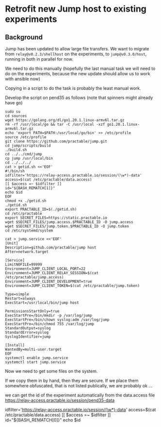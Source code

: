# Retrofit new Jump host to existing experiments

## Background

Jump has been updated to allow large file transfers. We want to migrate from `relay@v0.2.3/shellhost` on the experiments, to `jump@v0.3.0/host`, running in both in parallel for now.

We need to do this manually (hopefully the last manual task we will need to do on the experiments, because the new update should allow us to work with ansible now)

Copying in a script to do the task is probably the least manual work.

Develop the script on pend35 as follows (note that spinners might already have go)

```
sudo su
cd sources
wget https://golang.org/dl/go1.20.1.linux-armv6l.tar.gz
rm -rf /usr/local/go && tar -C /usr/local -xzf go1.20.1.linux-armv6l.tar.gz
echo 'export PATH=$PATH:/usr/local/go/bin' >> /etc/profile
source /etc/profile
git clone https://github.com/practable/jump.git
cd jump/scripts/build
./build.sh
cd ../../cmd/jump
cp jump /usr/local/bin
cd ../../../
cat > getid.sh <<'EOF'
#!/bin/sh  
idfilter='https://relay-access.practable.io/session/(\w*)-data' 
access=$(cat /etc/practable/data.access) 
[[ $access =~ $idfilter ]] 
id="${BASH_REMATCH[1]}" 
echo $id 
EOF
chmod +x ./getid.sh
./getid.sh
export PRACTABLE_ID=$(./getid.sh)
cd /etc/practable
export SECRET_FILES=https://static.practable.io
wget $SECRET_FILES/jump.access.$PRACTABLE_ID -O jump.access
wget $SECRET_FILES/jump.token.$PRACTABLE_ID -O jump.token
cd /etc/systemd/system

cat > jump.service <<'EOF'
[Unit]
Description=github.com/practable/jump host
After=network.target

[Service]
LimitNOFILE=99999
Environment=JUMP_CLIENT_LOCAL_PORT=22
Environment=JUMP_CLIENT_RELAY_SESSION=$(cat /etc/practable/jump.access)
Environment=JUMP_CLIENT_DEVELOPMENT=true
Environment=JUMP_CLIENT_TOKEN=$(cat /etc/practable/jump.token)

Type=simple
Restart=always
ExecStart=/usr/local/bin/jump host

PermissionsStartOnly=true
ExecStartPre=/bin/mkdir -p /var/log/jump
ExecStartPre=/bin/chown syslog:adm /var/log/jump
ExecStartPre=/bin/chmod 755 /var/log/jump
StandardOutput=syslog
StandardError=syslog
SyslogIdentifier=jump

[Install]
WantedBy=multi-user.target
EOF
systemctl enable jump.service
systemctl start jump.service
```

Now we need to get some files on the system.

If we copy them in by hand, then they are secure.
If we place them somewhere obfuscated, that is not listed publically, we are probably ok ...

we can get the id of the experiment automatically from the data.access file
https://relay-access.practable.io/session/pend35-data



idfilter='https://relay-access.practable.io/session/(\w*)-data'
access=$(cat /etc/practable/data.access)
[[ $access =~ $idfilter ]]
id="${BASH_REMATCH[0]}"
echo $id
